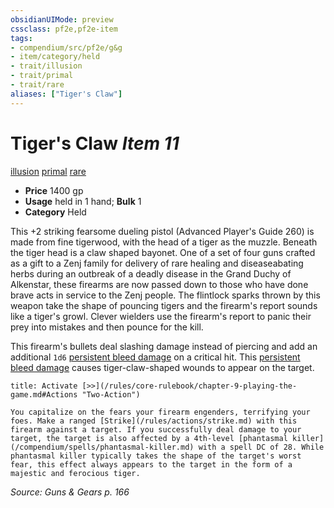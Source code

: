 ```yaml
---
obsidianUIMode: preview
cssclass: pf2e,pf2e-item
tags:
- compendium/src/pf2e/g&g
- item/category/held
- trait/illusion
- trait/primal
- trait/rare
aliases: ["Tiger's Claw"]
---
```

# Tiger's Claw *Item 11*  
[illusion](/rules/traits/illusion.md)  [primal](/rules/traits/primal.md)  [rare](/rules/traits/rare.md)  

- **Price** 1400 gp
- **Usage** held in 1 hand; **Bulk** 1
- **Category** Held

This +2 striking fearsome dueling pistol (Advanced Player's Guide 260) is made from fine tigerwood, with the head of a tiger as the muzzle. Beneath the tiger head is a claw shaped bayonet. One of a set of four guns crafted as a gift to a Zenj family for delivery of rare healing and diseaseabating herbs during an outbreak of a deadly disease in the Grand Duchy of Alkenstar, these firearms are now passed down to those who have done brave acts in service to the Zenj people. The flintlock sparks thrown by this weapon take the shape of pouncing tigers and the firearm's report sounds like a tiger's growl. Clever wielders use the firearm's report to panic their prey into mistakes and then pounce for the kill.

This firearm's bullets deal slashing damage instead of piercing and add an additional `1d6` [persistent bleed damage](/rules/conditions.md#Persistent%20Damage) on a critical hit. This [persistent bleed damage](/rules/conditions.md#Persistent%20Damage) causes tiger-claw-shaped wounds to appear on the target.

```ad-embed-ability
title: Activate [>>](/rules/core-rulebook/chapter-9-playing-the-game.md#Actions "Two-Action")

You capitalize on the fears your firearm engenders, terrifying your foes. Make a ranged [Strike](/rules/actions/strike.md) with this firearm against a target. If you successfully deal damage to your target, the target is also affected by a 4th-level [phantasmal killer](/compendium/spells/phantasmal-killer.md) with a spell DC of 28. While phantasmal killer typically takes the shape of the target's worst fear, this effect always appears to the target in the form of a majestic and ferocious tiger.
```

*Source: Guns & Gears p. 166*